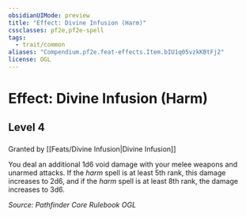 ```yaml
---
obsidianUIMode: preview
title: "Effect: Divine Infusion (Harm)"
cssclasses: pf2e,pf2e-spell
tags:
  - trait/common
aliases: "Compendium.pf2e.feat-effects.Item.bIU1q05vzkKBtFj2"
license: OGL
---
```

# Effect: Divine Infusion (Harm)
## Level 4
### 






Granted by [[Feats/Divine Infusion|Divine Infusion]]

You deal an additional 1d6 void damage with your melee weapons and unarmed attacks. If the _harm_ spell is at least 5th rank, this damage increases to 2d6, and if the _harm_ spell is at least 8th rank, the damage increases to 3d6.

*Source: Pathfinder Core Rulebook*
*OGL*